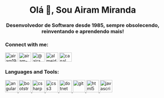 <h1 align="center">Olá 👋, Sou Airam Miranda</h1>
<h3 align="center">Desenvolvedor de Software desde 1985, sempre obsolecendo, reinventando e aprendendo mais!</h3>

<h3 align="left">Connect with me:</h3>
<p align="left">
<a href="https://twitter.com/airam1968" target="blank"><img align="center" src="https://cdn.jsdelivr.net/npm/simple-icons@3.0.1/icons/twitter.svg" alt="airam1968" height="30" width="40" /></a>
<a href="https://linkedin.com/in/airam-miranda-58162b58" target="blank"><img align="center" src="https://cdn.jsdelivr.net/npm/simple-icons@3.0.1/icons/linkedin.svg" alt="airam-miranda-58162b58" height="30" width="40" /></a>
<a href="https://fb.com/@airam1968" target="blank"><img align="center" src="https://cdn.jsdelivr.net/npm/simple-icons@3.0.1/icons/facebook.svg" alt="@airam1968" height="30" width="40" /></a>
<a href="https://instagram.com/almeidaairam" target="blank"><img align="center" src="https://cdn.jsdelivr.net/npm/simple-icons@3.0.1/icons/instagram.svg" alt="almeidaairam" height="30" width="40" /></a>
<a href="https://www.youtube.com/c/canal do airam" target="blank"><img align="center" src="https://cdn.jsdelivr.net/npm/simple-icons@3.0.1/icons/youtube.svg" alt="canal do airam" height="30" width="40" /></a>
</p>


<h3 align="left">Languages and Tools:</h3>
<p align="left"> <a href="https://angular.io" target="_blank"> <img src="https://devicons.github.io/devicon/devicon.git/icons/angularjs/angularjs-original.svg" alt="angularjs" width="40" height="40"/> </a> <a href="https://getbootstrap.com" target="_blank"> <img src="https://devicons.github.io/devicon/devicon.git/icons/bootstrap/bootstrap-plain.svg" alt="bootstrap" width="40" height="40"/> </a> <a href="https://www.w3schools.com/cs/" target="_blank"> <img src="https://devicons.github.io/devicon/devicon.git/icons/csharp/csharp-original.svg" alt="csharp" width="40" height="40"/> </a> <a href="https://www.w3schools.com/css/" target="_blank"> <img src="https://devicons.github.io/devicon/devicon.git/icons/css3/css3-original-wordmark.svg" alt="css3" width="40" height="40"/> </a> <a href="https://dotnet.microsoft.com/" target="_blank"> <img src="https://devicons.github.io/devicon/devicon.git/icons/dot-net/dot-net-original-wordmark.svg" alt="dotnet" width="40" height="40"/> </a> <a href="https://git-scm.com/" target="_blank"> <img src="https://www.vectorlogo.zone/logos/git-scm/git-scm-icon.svg" alt="git" width="40" height="40"/> </a> <a href="https://www.w3.org/html/" target="_blank"> <img src="https://devicons.github.io/devicon/devicon.git/icons/html5/html5-original-wordmark.svg" alt="html5" width="40" height="40"/> </a> <a href="https://developer.mozilla.org/en-US/docs/Web/JavaScript" target="_blank"> <img src="https://devicons.github.io/devicon/devicon.git/icons/javascript/javascript-original.svg" alt="javascript" width="40" height="40"/> </a> </p>

